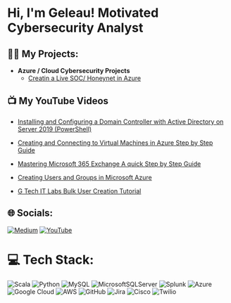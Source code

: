 <h1>Hi, I'm Geleau! Motivated Cybersecurity Analyst

<h2>👨‍💻 My Projects:</h2>

- <b>Azure / Cloud Cybersecurity Projects</b>
  - [Creatin a Live SOC/ Honeynet in Azure](https://github.com/geleaugelin/Cloud-Security-Operations)

<h2>📺 My YouTube Videos</h2>

- [Installing and Configuring a Domain Controller with Active Directory on Server 2019 (PowerShell)](https://www.youtube.com/watch?v=sJ7fCTvCWUQ)


- [Creating and Connecting to Virtual Machines in Azure Step by Step Guide](https://www.youtube.com/watch?v=etbX_e3fRHQ&t=221s)

- [Mastering Microsoft 365 Exchange A quick Step by Step Guide](https://www.youtube.com/watch?v=jEhbDZB54_0&t=331s)

- [Creating Users and Groups in Microsoft Azure](https://www.youtube.com/watch?v=FllUg6C3kZs&t=178s)

- [G Tech IT Labs Bulk User Creation Tutorial](https://www.youtube.com/watch?v=__Yk8EfV2tQ&t=240s)


## 🌐 Socials:
[![Medium](https://img.shields.io/badge/Medium-12100E?logo=medium&logoColor=white)](https://medium.com/@@lyricalcomments) [![YouTube](https://img.shields.io/badge/YouTube-%23FF0000.svg?logo=YouTube&logoColor=white)](https://youtube.com/@GTechITLabs) 

# 💻 Tech Stack:
![Scala](https://img.shields.io/badge/scala-%23DC322F.svg?style=for-the-badge&logo=scala&logoColor=white) ![Python](https://img.shields.io/badge/python-3670A0?style=for-the-badge&logo=python&logoColor=ffdd54) ![MySQL](https://img.shields.io/badge/mysql-4479A1.svg?style=for-the-badge&logo=mysql&logoColor=white) ![MicrosoftSQLServer](https://img.shields.io/badge/Microsoft%20SQL%20Server-CC2927?style=for-the-badge&logo=microsoft%20sql%20server&logoColor=white) ![Splunk](https://img.shields.io/badge/splunk-%23000000.svg?style=for-the-badge&logo=splunk&logoColor=white) ![Azure](https://img.shields.io/badge/azure-%230072C6.svg?style=for-the-badge&logo=microsoftazure&logoColor=white) ![Google Cloud](https://img.shields.io/badge/GoogleCloud-%234285F4.svg?style=for-the-badge&logo=google-cloud&logoColor=white) ![AWS](https://img.shields.io/badge/AWS-%23FF9900.svg?style=for-the-badge&logo=amazon-aws&logoColor=white) ![GitHub](https://img.shields.io/badge/github-%23121011.svg?style=for-the-badge&logo=github&logoColor=white) ![Jira](https://img.shields.io/badge/jira-%230A0FFF.svg?style=for-the-badge&logo=jira&logoColor=white) ![Cisco](https://img.shields.io/badge/cisco-%23049fd9.svg?style=for-the-badge&logo=cisco&logoColor=black) ![Twilio](https://img.shields.io/badge/Twilio-F22F46?style=for-the-badge&logo=Twilio&logoColor=white)












